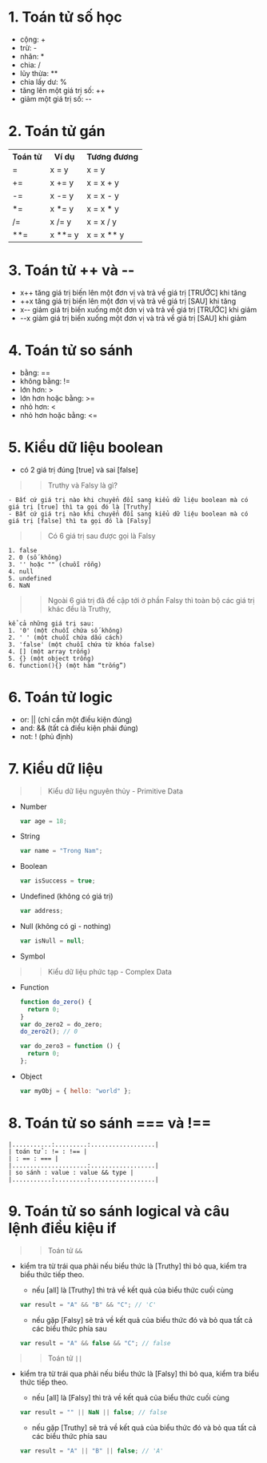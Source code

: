 # 1. Toán tử số học

- cộng: +
- trừ: -
- nhân: \*
- chia: /
- lũy thừa: \*\*
- chia lấy dư: %
- tăng lên một giá trị số: ++
- giảm một giá trị số: --

# 2. Toán tử gán

<table>
  <tr>
    <th>Toán tử</th>
    <th>Ví dụ</th>
    <th>Tương đương</th>
  </tr>
  <tr>
    <td>=</td>
    <td>x = y</td>
    <td>x = y</td>
  </tr>
    <tr>
    <td>+=</td>
    <td>x += y</td>
    <td>x = x + y</td>
  </tr>
    <tr>
    <td>-=</td>
    <td>x -= y</td>
    <td>x = x - y</td>
  </tr>
    <tr>
    <td>*=</td>
    <td>x *= y</td>
    <td>x = x * y</td>
  </tr>
    <tr>
    <td>/=</td>
    <td>x /= y</td>
    <td>x = x / y</td>
  </tr>
    <tr>
    <td>**=</td>
    <td>x **= y</td>
    <td>x = x ** y</td>
  </tr>
</table>

# 3. Toán tử ++ và --

- x++ tăng giá trị biến lên một đơn vị và trả về giá trị [TRƯỚC] khi tăng<br>
- ++x tăng giá trị biến lên một đơn vị và trả về giá trị [SAU] khi tăng<br>
- x-- giảm giá trị biến xuống một đơn vị và trả về giá trị [TRƯỚC] khi giảm<br>
- --x giảm giá trị biến xuống một đơn vị và trả về giá trị [SAU] khi giảm<br>

# 4. Toán tử so sánh

- bằng: ==
- không bằng: !=
- lớn hơn: >
- lớn hơn hoặc bằng: >=
- nhỏ hơn: <
- nhỏ hơn hoặc bằng: <=

# 5. Kiểu dữ liệu boolean

- có 2 giá trị đúng [true] và sai [false]

> > Truthy và Falsy là gì?

    - Bất cứ giá trị nào khi chuyển đổi sang kiểu dữ liệu boolean mà có giá trị [true] thì ta gọi đó là [Truthy]
    - Bất cứ giá trị nào khi chuyển đổi sang kiểu dữ liệu boolean mà có giá trị [false] thì ta gọi đó là [Falsy]

> > Có 6 giá trị sau được gọi là Falsy

    1. false
    2. 0 (số không)
    3. '' hoặc "" (chuỗi rỗng)
    4. null
    5. undefined
    6. NaN

> > Ngoài 6 giá trị đã đề cập tới ở phần Falsy thì toàn bộ các giá trị khác đều là Truthy,

    kể cả những giá trị sau:
    1. '0' (một chuỗi chứa số không)
    2. ' ' (một chuỗi chứa dấu cách)
    3. 'false' (một chuỗi chứa từ khóa false)
    4. [] (một array trống)
    5. {} (một object trống)
    6. function(){} (một hàm “trống”)

# 6. Toán tử logic

- or: || (chỉ cần một điều kiện đúng)
- and: && (tất cả điều kiện phải đúng)
- not: ! (phủ định)

# 7. Kiểu dữ liệu

> > Kiểu dữ liệu nguyên thủy - Primitive Data

- Number

  ```js
  var age = 18;
  ```

- String

  ```js
  var name = "Trong Nam";
  ```

- Boolean

  ```js
  var isSuccess = true;
  ```

- Undefined (không có giá trị)

  ```js
  var address;
  ```

- Null (không có gì - nothing)
  ```js
  var isNull = null;
  ```
- Symbol

> > Kiểu dữ liệu phức tạp - Complex Data

- Function

  ```js
  function do_zero() {
    return 0;
  }
  var do_zero2 = do_zero;
  do_zero2(); // 0

  var do_zero3 = function () {
    return 0;
  };
  ```

- Object
  ```js
  var myObj = { hello: "world" };
  ```

# 8. Toán tử so sánh === và !==

```
|...........:.........:..................|
| toán tử : != : !== |
| : == : === |
|.....................:..................|
| so sánh : value : value && type |
|...........:.........:..................|
```

# 9. Toán tử so sánh logical và câu lệnh điều kiệu if

> > Toán tử `&&`

- kiểm tra từ trái qua phải nếu biểu thức là [Truthy] thì bỏ qua, kiểm tra biểu thức tiếp theo.

  - nếu [all] là [Truthy] thì trả về kết quả của biểu thức cuối cùng

  ```js
  var result = "A" && "B" && "C"; // 'C'
  ```

  - nếu gặp [Falsy] sẽ trả về kết quả của biểu thức đó và bỏ qua tất cả các biểu thức phía sau

  ```js
  var result = "A" && false && "C"; // false
  ```

> > Toán tử `||`

- kiểm tra từ trái qua phải nếu biểu thức là [Falsy] thì bỏ qua, kiểm tra biểu thức tiếp theo.

  - nếu [all] là [Falsy] thì trả về kết quả của biểu thức cuối cùng

  ```js
  var result = "" || NaN || false; // false
  ```

  - nếu gặp [Truthy] sẽ trả về kết quả của biểu thức đó và bỏ qua tất cả các biểu thức phía sau

  ```js
  var result = "A" || "B" || false; // 'A'
  ```
